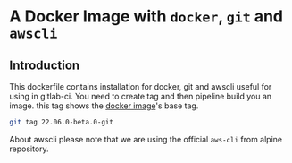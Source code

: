 # A Docker Image with `docker`, `git` and `awscli`

## Introduction

This dockerfile contains installation for docker, git and awscli useful for using in gitlab-ci.
You need to create tag and then pipeline build you an image. this tag shows the [docker image](https://hub.docker.com/_/docker)'s
base tag.

```bash
git tag 22.06.0-beta.0-git
```

About awscli please note that we are using the official `aws-cli` from alpine repository.
